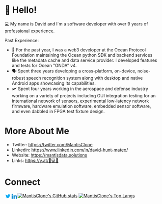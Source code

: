 # 👋 Hello!

💻 My name is David and I'm a software developer with over 9 years of professional experience. 

Past Experience:
  * 🌊 For the past year, I was a web3 developer at the Ocean Protocol Foundation maintaining the Ocean python SDK and backend services like the metadata cache and data service provider. I developed features and tests for Ocean "ONDA" v4.
  * 🗣️ Spent three years developing a cross-platform, on-device, noise-robust speech recognition system along with desktop and native Android apps showcasing its capabilities.
  * 🛩️ Spent four years working in the aerospace and defense industry working on a variety of projects including GUI integration testing for an international network of sensors, experimental low-latency network firmware, hardware emulation software, embedded sensor software, and even dabbled in FPGA test fixture design.

# More About Me

* Twitter: https://twitter.com/MantisClone
* Linkedin: https://www.linkedin.com/in/david-hunt-mateo/
* Website: https://mantisdata.solutions
* Links: https://y.at/🐜💻🔧

# Connect

<a href="https://twitter.com/MantisClone"><img align="left" src="https://raw.githubusercontent.com/MantisClone/MantisClone/main/resources/icons8-twitter.svg" alt="David Hunt-Mateo | Twitter" width="21px"/></a>
<a href="https://www.linkedin.com/in/david-hunt-mateo/"><img align="left" src="https://raw.githubusercontent.com/MantisClone/MantisClone/main/resources/icons8-linkedin-2.svg" alt="David Hunt-Mateo | Linkedin" width="21px"/></a>


[![MantisClone's GitHub stats](https://github-readme-stats.vercel.app/api?username=mantisclone&count_private=true&show_icons=true&custom_title=MantisClone%27s%20Github%20Stats&theme=vue-dark)](https://github.com/anuraghazra/github-readme-stats)
[![MantisClone's Top Langs](https://github-readme-stats.vercel.app/api/top-langs/?username=mantisclone&layout=compact&langs_count=8&hide=verilog&theme=vue-dark)](https://github.com/anuraghazra/github-readme-stats)
<!-- &title_color=FFFFFF&text_color=FFFFFF&icon_color=FFFFFF&bg_color=-45,83f5e5,7A93DE -->


<!--
**DMats/DMats** is a ✨ _special_ ✨ repository because its `README.md` (this file) appears on your GitHub profile.

Here are some ideas to get you started:

- 🔭 I’m currently working on ...
- 🌱 I’m currently learning ...
- 👯 I’m looking to collaborate on ...
- 🤔 I’m looking for help with ...
- 💬 Ask me about ...
- 📫 How to reach me: ...
- 😄 Pronouns: ...
- ⚡ Fun fact: ...
-->
